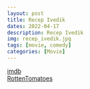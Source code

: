 ```yaml
---
layout: post
title: Recep Ivedik
dates: 2022-04-17
description: Recep Ivedik
img: recep_ivedik.jpg
tags: [movie, comedy]
categories: [Movie]
---
```


[imdb](https://www.imdb.com/title/tt6439558/)  
[RottenTomatoes](https://www.rottentomatoes.com/m/recep-ivedik-2)
